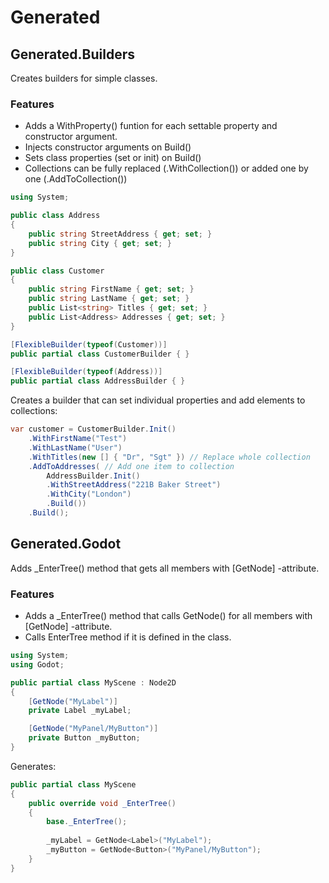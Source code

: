 # Generated

## Generated.Builders

Creates builders for simple classes.

### Features

- Adds a WithProperty() funtion for each settable property and constructor argument.
- Injects constructor arguments on Build()
- Sets class properties (set or init) on Build()
- Collections can be fully replaced (.WithCollection()) or added one by one (.AddToCollection())

```c#
using System;

public class Address
{
    public string StreetAddress { get; set; }
    public string City { get; set; }
}

public class Customer
{
    public string FirstName { get; set; }
    public string LastName { get; set; }
    public List<string> Titles { get; set; }
    public List<Address> Addresses { get; set; }
}

[FlexibleBuilder(typeof(Customer))]
public partial class CustomerBuilder { }

[FlexibleBuilder(typeof(Address))]
public partial class AddressBuilder { }

```

Creates a builder that can set individual properties and add elements to collections:

```c#
var customer = CustomerBuilder.Init()
    .WithFirstName("Test")
    .WithLastName("User")
    .WithTitles(new [] { "Dr", "Sgt" }) // Replace whole collection
    .AddToAddresses( // Add one item to collection
        AddressBuilder.Init()
        .WithStreetAddress("221B Baker Street")
        .WithCity("London")
        .Build())
    .Build();
```

## Generated.Godot

Adds _EnterTree() method that gets all members with [GetNode] -attribute.

### Features

- Adds a _EnterTree() method that calls GetNode<T>() for all members with [GetNode] -attribute.
- Calls EnterTree method if it is defined in the class.

```c#
using System;
using Godot;

public partial class MyScene : Node2D
{
    [GetNode("MyLabel")]
    private Label _myLabel;

    [GetNode("MyPanel/MyButton")]
    private Button _myButton;
}
```

Generates:

```c#
public partial class MyScene
{
    public override void _EnterTree()
    {
        base._EnterTree();
        
        _myLabel = GetNode<Label>("MyLabel");
        _myButton = GetNode<Button>("MyPanel/MyButton");
    }
}
```
